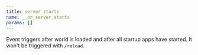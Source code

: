 ```yaml
---
title: server_starts
name: __on_server_starts
params: []
---
```


Event triggers after world is loaded and after all startup apps have started. It
won't be triggered with `/reload`.
